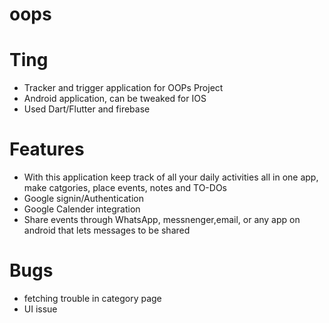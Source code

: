 # oops

# Ting

- Tracker and trigger application for OOPs Project
- Android application, can be tweaked for IOS
- Used Dart/Flutter and firebase

# Features
- With this application keep track of all your daily activities all in one app, make catgories, place events, notes and  TO-DOs
- Google signin/Authentication
- Google Calender integration
- Share events through WhatsApp, messnenger,email, or any app on android that lets messages to be shared


# Bugs

- fetching trouble in category page
- UI issue

